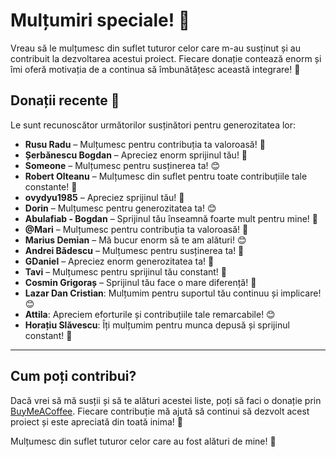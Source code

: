 # Mulțumiri speciale! 🙏

Vreau să le mulțumesc din suflet tuturor celor care m-au susținut și au contribuit la dezvoltarea acestui proiect. Fiecare donație contează enorm și îmi oferă motivația de a continua să îmbunătățesc această integrare! 💛

## Donații recente 💛

Le sunt recunoscător următorilor susținători pentru generozitatea lor:

- **Rusu Radu** – Mulțumesc pentru contribuția ta valoroasă! 🙌
- **Șerbănescu Bogdan** – Apreciez enorm sprijinul tău! 🌟
- **Someone** – Mulțumesc pentru susținerea ta! 😊
- **Robert Olteanu** – Mulțumesc din suflet pentru toate contribuțiile tale constante! 🙏
- **ovydyu1985** – Apreciez sprijinul tău! 💪
- **Dorin** – Mulțumesc pentru generozitatea ta! 😊
- **Abulafiab - Bogdan** – Sprijinul tău înseamnă foarte mult pentru mine! 🚀
- **@Mari** – Mulțumesc pentru contribuția ta valoroasă! 💛
- **Marius Demian** – Mă bucur enorm să te am alături! 😊
- **Andrei Bădescu** – Mulțumesc pentru susținerea ta! 🙌
- **GDaniel** – Apreciez enorm generozitatea ta! 🌟
- **Tavi** – Mulțumesc pentru sprijinul tău constant! 💪
- **Cosmin Grigoraș** – Sprijinul tău face o mare diferență! 🚀
- **Lazar Dan Cristian**: Mulțumim pentru suportul tău continuu și implicare! 😊
- **Attila**: Apreciem eforturile și contribuțiile tale remarcabile! 😊
- **Horațiu Slăvescu**: Îți mulțumim pentru munca depusă și sprijinul constant! 💪

---

## Cum poți contribui?
Dacă vrei să mă susții și să te alături acestei liste, poți să faci o donație prin [BuyMeACoffee](https://www.buymeacoffee.com/cnecrea). Fiecare contribuție mă ajută să continui să dezvolt acest proiect și este apreciată din toată inima! 🙏

Mulțumesc din suflet tuturor celor care au fost alături de mine! 💛
